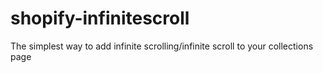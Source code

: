 # shopify-infinitescroll
The simplest way to add infinite scrolling/infinite scroll to your collections page
